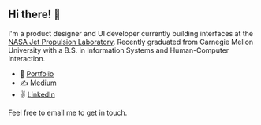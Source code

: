 ## Hi there! 👋
I'm a product designer and UI developer currently building interfaces at the [NASA Jet Propulsion Laboratory](https://www.jpl.nasa.gov/). Recently graduated from Carnegie Mellon University with a B.S. in Information Systems and Human-Computer Interaction.

* 🎨 [Portfolio](https://bennetthuffman.com/)
* ✍️ [Medium](https://medium.com/@bennett.huffman)
* ✌️ [LinkedIn](https://www.linkedin.com/in/bennetthuffman/)

Feel free to email me to get in touch.
